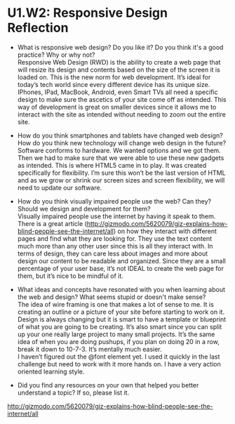 # U1.W2: Responsive Design Reflection

* What is responsive web design? Do you like it?  Do you think it's a good practice? Why or why not? <br>
Responsive Web Design (RWD) is the ability to create a web page that will resize its design and contents based on the size of the screen it is loaded on. This is the new norm for web development. It’s ideal for today’s tech world since every different device has its unique size. IPhones, IPad, MacBook, Android, even Smart TVs all need a specific design to make sure the ascetics of your site come off as intended. This way of development is great on smaller devices since it allows me to interact with the site as intended without needing to zoom out the entire site.  <br>

* How do you think smartphones and tablets have changed web design? How do you think new technology will change web design in the future?<br>
Software conforms to hardware. We wanted options and we got them. Then we had to make sure that we were able to use these new gadgets as intended. This is where HTML5 came in to play. It was created specifically for flexibility. I’m sure this won’t be the last version of HTML and as we grow or shrink our screen sizes and screen flexibility, we will need to update our software.<br>

* How do you think visually impaired people use the web? Can they? Should we design and development for them?<br>
Visually impaired people use the internet by having it speak to them. There is a great article (http://gizmodo.com/5620079/giz-explains-how-blind-people-see-the-internet/all) on how they interact with different pages and find what they are looking for. They use the text content much more than any other user since this is all they interact with. In terms of design, they can care less about images and more about design our content to be readable and organized. Since they are a small percentage of your user base, it’s not IDEAL to create the web page for them, but it’s nice to be mindful of it.<br>

* What ideas and concepts have resonated with you when learning about the web and design? What seems stupid or doesn't make sense?<br>
The idea of wire framing is one that makes a lot of sense to me. It is creating an outline or a picture of your site before starting to work on it. Design is always changing but it is smart to have a template or blueprint of what you are going to be creating. It’s also smart since you can split up your one really large project to many small projects. It’s the same idea of when you are doing pushups, if you plan on doing 20 in a row, break it down to 10-7-3. It’s mentally much easier.<br>
I haven’t figured out the @font element yet. I used it quickly in the last challenge but need to work with it more hands on. I have a very action oriented learning style.<br>

* Did you find any resources on your own that helped you better understand a topic? If so, please list it.<br>

http://gizmodo.com/5620079/giz-explains-how-blind-people-see-the-internet/all